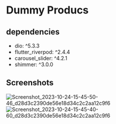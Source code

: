 # Dummy Producs

## dependencies
  - dio: ^5.3.3
  - flutter_riverpod: ^2.4.4
  - carousel_slider: ^4.2.1
  - shimmer: ^3.0.0

## Screenshots
![Screenshot_2023-10-24-15-45-50-46_d28d3c2390de56e18d34c2c2aa12c9f6](https://github.com/priyaranjan12345/dummy_products/assets/47207977/cadda8c7-b97a-4aad-bacf-0a8d415ece12)
![Screenshot_2023-10-24-15-45-40-60_d28d3c2390de56e18d34c2c2aa12c9f6](https://github.com/priyaranjan12345/dummy_products/assets/47207977/41b8d677-2451-4630-872c-e2b5663a852e)
